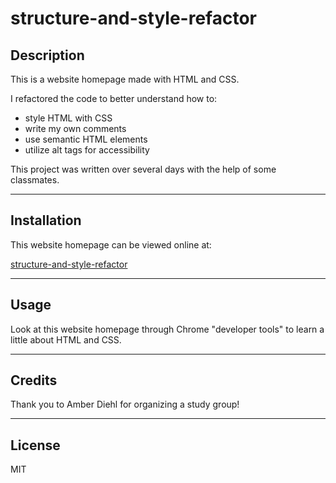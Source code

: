 # structure-and-style-refactor

## Description

This is a website homepage made with HTML and CSS. 

I refactored the code to better understand how to:

- style HTML with CSS
- write my own comments
- use semantic HTML elements
- utilize alt tags for accessibility

This project was written over several days with the help of some classmates.

---

## Installation

This website homepage can be viewed online at:

[structure-and-style-refactor](URL )

---

## Usage

Look at this website homepage through Chrome "developer tools" to learn a little about HTML and CSS. 

---

## Credits

Thank you to Amber Diehl for organizing a study group!

---

## License

MIT